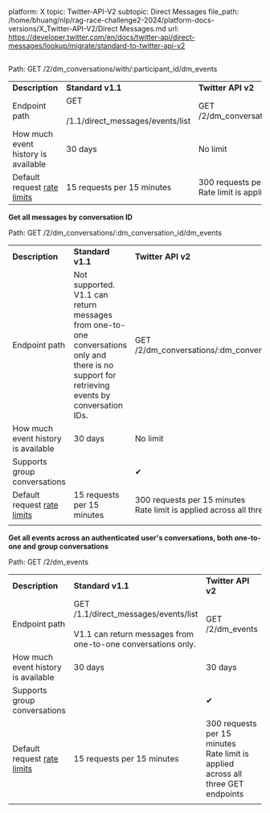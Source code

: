 platform: X
topic: Twitter-API-V2
subtopic: Direct Messages
file_path: /home/bhuang/nlp/rag-race-challenge2-2024/platform-docs-versions/X_Twitter-API-V2/Direct Messages.md
url: https://developer.twitter.com/en/docs/twitter-api/direct-messages/lookup/migrate/standard-to-twitter-api-v2


## 

Path: GET /2/dm\_conversations/with/:participant\_id/dm\_events

|     |     |     |
| --- | --- | --- |
| **Description** | **Standard v1.1** | **Twitter API v2** |
| Endpoint path | GET <br><br>/1.1/direct\_messages/events/list | GET /2/dm\_conversations/with/:participant\_id/dm\_events |
| How much event history is available | 30 days | No limit |
| Default request [rate limits](https://developer.twitter.com/en/docs/twitter-api/rate-limits) | 15 requests per 15 minutes | 300 requests per 15 minutes  <br>Rate limit is applied across all three GET endpoints |

**Get all messages by conversation ID**   

Path: GET /2/dm\_conversations/:dm\_conversation\_id/dm\_events

|     |     |     |
| --- | --- | --- |
| **Description** | **Standard v1.1** | **Twitter API v2** |
| Endpoint path | Not supported. V1.1 can return messages from one-to-one conversations only and there is no support for retrieving events by conversation IDs. | GET /2/dm\_conversations/:dm\_conversation\_id/dm\_events |
| How much event history is available | 30 days | No limit |
| Supports group conversations |     | ✔   |
| Default request [rate limits](https://developer.twitter.com/en/docs/twitter-api/rate-limits) | 15 requests per 15 minutes | 300 requests per 15 minutes  <br>Rate limit is applied across all three GET endpoints |
|     |     |

**Get all events across an authenticated user's conversations, both one-to-one and group conversations**  

Path: GET /2/dm\_events

|     |     |     |
| --- | --- | --- |
| **Description** | **Standard v1.1** | **Twitter API v2** |
| Endpoint path | GET /1.1/direct\_messages/events/list  <br>  <br>V1.1 can return messages from one-to-one conversations only. | GET /2/dm\_events |
| How much event history is available | 30 days | 30 days |
| Supports group conversations |     | ✔   |
| Default request [rate limits](https://developer.twitter.com/en/docs/twitter-api/rate-limits) | 15 requests per 15 minutes | 300 requests per 15 minutes  <br>Rate limit is applied across all three GET endpoints |
|     |     |
